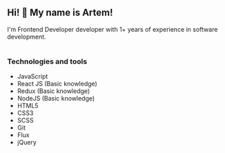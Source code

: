 ## Hi! 👋 My name is Artem! 
I'm Frontend Developer developer with 1+ years of experience in software development.
#
### Technologies and tools
 - JavaScript
 - React JS (Basic knowledge)
 - Redux (Basic knowledge)
 - NodeJS (Basic knowledge)
 - HTML5
 - CSS3
 - SCSS
 - Git
 - Flux
 - jQuery
#




<!--
**ArtemKimi/ArtemKimi** is a ✨ _special_ ✨ repository because its `README.md` (this file) appears on your GitHub profile.

Here are some ideas to get you started:

- 🔭 I’m currently working on ...
- 🌱 I’m currently learning ...
- 👯 I’m looking to collaborate on ...
- 🤔 I’m looking for help with ...
- 💬 Ask me about ...
- 📫 How to reach me: ...
- 😄 Pronouns: ...
- ⚡ Fun fact: ...
-->
